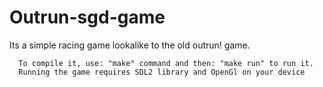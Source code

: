 # Outrun-sgd-game
  Its a simple racing game lookalike to the old outrun! game.
  
      To compile it, use: "make" command and then: "make run" to run it.
      Running the game requires SDL2 library and OpenGl on your device

